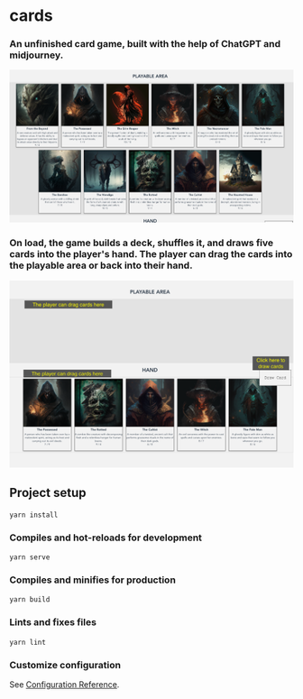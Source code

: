# cards
### An unfinished card game, built with the help of ChatGPT and midjourney.

![Cards](/public/images/readme_app.png "Optional Title")

### On load, the game builds a deck, shuffles it, and draws five cards into the player's hand. The player can drag the cards into the playable area or back into their hand. 
![Game overview](/public/images/readme_app2.png "Optional Title")

## Project setup
```
yarn install
```

### Compiles and hot-reloads for development
```
yarn serve
```

### Compiles and minifies for production
```
yarn build
```

### Lints and fixes files
```
yarn lint
```

### Customize configuration
See [Configuration Reference](https://cli.vuejs.org/config/).
